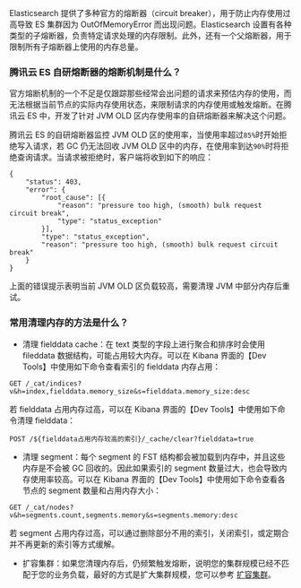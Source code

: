 Elasticsearch 提供了多种官方的熔断器（circuit breaker），用于防止内存使用过高导致 ES 集群因为 OutOfMemoryError 而出现问题。Elasticsearch 设置有各种类型的子熔断器，负责特定请求处理的内存限制。此外，还有一个父熔断器，用于限制所有子熔断器上使用的内存总量。

### 腾讯云 ES 自研熔断器的熔断机制是什么？

官方熔断机制的一个不足是仅跟踪那些经常会出问题的请求来预估内存的使用，而无法根据当前节点的实际内存使用状态，来限制请求的内存使用或触发熔断。在腾讯云 ES 中，开发了针对 JVM OLD 区内存使用率的自研熔断器来解决这个问题。

腾讯云 ES 的自研熔断器监控 JVM OLD 区的使用率，当使用率超过`85%`时开始拒绝写入请求，若 GC 仍无法回收 JVM OLD 区中的内存，在使用率到达`90%`时将拒绝查询请求。当请求被拒绝时，客户端将收到如下的响应：
```
{
    "status": 403,
    "error": {
        "root_cause": [{
            "reason": "pressure too high, (smooth) bulk request circuit break",
            "type": "status_exception"
        }],
        "type": "status_exception",
        "reason": "pressure too high, (smooth) bulk request circuit break"
    }
}
```
上面的错误提示表明当前 JVM OLD 区负载较高，需要清理 JVM 中部分内存后重试。

### 常用清理内存的方法是什么？
- 清理 fielddata cache：在 text 类型的字段上进行聚合和排序时会使用 fileddata 数据结构，可能占用较大内存。可以在 Kibana 界面的【Dev Tools】中使用如下命令查看索引的 fielddata 内存占用：
```
GET /_cat/indices?v&h=index,fielddata.memory_size&s=fielddata.memory_size:desc
```
若 fielddata 占用内存过高，可以在 Kibana 界面的【Dev Tools】中使用如下命令清理 fielddata：
```
POST /${fielddata占用内存较高的索引}/_cache/clear?fielddata=true
```
- 清理 segment：每个 segment 的 FST 结构都会被加载到内存中，并且这些内存是不会被 GC 回收的。因此如果索引的 segment 数量过大，也会导致内存使用率较高。可以在 Kibana 界面的【Dev Tools】中使用如下命令查看各节点的 segment 数量和占用内存大小：
```
GET /_cat/nodes?v&h=segments.count,segments.memory&s=segments.memory:desc
```
若 segment 占用内存过高，可以通过删除部分不用的索引，关闭索引，或定期合并不再更新的索引等方式缓解。
- 扩容集群：如果您清理内存后，仍频繁触发熔断，说明您的集群规模已经不匹配于您的业务负载，最好的方式是扩大集群规模，您可以参考 [扩容集群](https://cloud.tencent.com/document/product/845/32096)。
